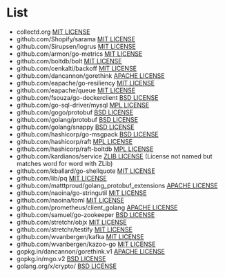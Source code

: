 # List
- collectd.org [MIT LICENSE](https://github.com/collectd/go-collectd/blob/master/LICENSE)
- github.com/Shopify/sarama [MIT LICENSE](https://github.com/Shopify/sarama/blob/master/MIT-LICENSE)
- github.com/Sirupsen/logrus [MIT LICENSE](https://github.com/Sirupsen/logrus/blob/master/LICENSE)
- github.com/armon/go-metrics [MIT LICENSE](https://github.com/armon/go-metrics/blob/master/LICENSE)
- github.com/boltdb/bolt [MIT LICENSE](https://github.com/boltdb/bolt/blob/master/LICENSE)
- github.com/cenkalti/backoff [MIT LICENSE](https://github.com/cenkalti/backoff/blob/master/LICENSE)
- github.com/dancannon/gorethink [APACHE LICENSE](https://github.com/dancannon/gorethink/blob/master/LICENSE)
- github.com/eapache/go-resiliency [MIT LICENSE](https://github.com/eapache/go-resiliency/blob/master/LICENSE)
- github.com/eapache/queue [MIT LICENSE](https://github.com/eapache/queue/blob/master/LICENSE)
- github.com/fsouza/go-dockerclient [BSD LICENSE](https://github.com/fsouza/go-dockerclient/blob/master/LICENSE)
- github.com/go-sql-driver/mysql [MPL LICENSE](https://github.com/go-sql-driver/mysql/blob/master/LICENSE)
- github.com/gogo/protobuf [BSD LICENSE](https://github.com/gogo/protobuf/blob/master/LICENSE)
- github.com/golang/protobuf [BSD LICENSE](https://github.com/golang/protobuf/blob/master/LICENSE)
- github.com/golang/snappy [BSD LICENSE](https://github.com/golang/snappy/blob/master/LICENSE)
- github.com/hashicorp/go-msgpack [BSD LICENSE](https://github.com/hashicorp/go-msgpack/blob/master/LICENSE)
- github.com/hashicorp/raft [MPL LICENSE](https://github.com/hashicorp/raft/blob/master/LICENSE)
- github.com/hashicorp/raft-boltdb [MPL LICENSE](https://github.com/hashicorp/raft-boltdb/blob/master/LICENSE)
- github.com/kardianos/service [ZLIB LICENSE](https://github.com/kardianos/service/blob/master/LICENSE) (License not named but matches word for word with ZLib)
- github.com/kballard/go-shellquote [MIT LICENSE](https://github.com/kballard/go-shellquote/blob/master/LICENSE)
- github.com/lib/pq [MIT LICENSE](https://github.com/lib/pq/blob/master/LICENSE.md)
- github.com/matttproud/golang_protobuf_extensions [APACHE LICENSE](https://github.com/matttproud/golang_protobuf_extensions/blob/master/LICENSE)
- github.com/naoina/go-stringutil [MIT LICENSE](https://github.com/naoina/go-stringutil/blob/master/LICENSE)
- github.com/naoina/toml [MIT LICENSE](https://github.com/naoina/toml/blob/master/LICENSE)
- github.com/prometheus/client_golang [APACHE LICENSE](https://github.com/prometheus/client_golang/blob/master/LICENSE)
- github.com/samuel/go-zookeeper [BSD LICENSE](https://github.com/samuel/go-zookeeper/blob/master/LICENSE)
- github.com/stretchr/objx [MIT LICENSE](github.com/stretchr/objx)
- github.com/stretchr/testify [MIT LICENSE](https://github.com/stretchr/testify/blob/master/LICENCE.txt)
- github.com/wvanbergen/kafka [MIT LICENSE](https://github.com/wvanbergen/kafka/blob/master/LICENSE)
- github.com/wvanbergen/kazoo-go [MIT LICENSE](https://github.com/wvanbergen/kazoo-go/blob/master/MIT-LICENSE)
- gopkg.in/dancannon/gorethink.v1 [APACHE LICENSE](https://github.com/dancannon/gorethink/blob/v1.1.2/LICENSE)
- gopkg.in/mgo.v2 [BSD LICENSE](https://github.com/go-mgo/mgo/blob/v2/LICENSE)
- golang.org/x/crypto/ [BSD LICENSE](https://github.com/golang/crypto/blob/master/LICENSE)
